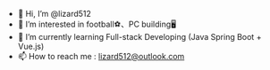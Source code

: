 - 👋 Hi, I’m @lizard512
- 👀 I’m interested in football⚽、PC building🖥️
- 🌱 I’m currently learning Full-stack Developing (Java Spring Boot + Vue.js)
- 📫 How to reach me : lizard512@outlook.com

<!---
lizard512/lizard512 is a ✨ special ✨ repository because its `README.md` (this file) appears on your GitHub profile.
You can click the Preview link to take a look at your changes.
--->

